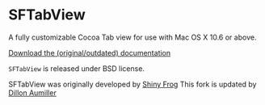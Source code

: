 # SFTabView
A fully customizable Cocoa Tab view for use with Mac OS X 10.6 or above.

[Download the (original/outdated) documentation][1]

`SFTabView` is released under BSD license.

SFTabView was originally developed by [Shiny Frog][2]
This fork is updated by [Dillon Aumiller][3]

[1]:http://github.com/shinyfrog/SFTabView/downloads
[2]:http://www.shinyfrog.net 
[3]:https://github.com/daumiller